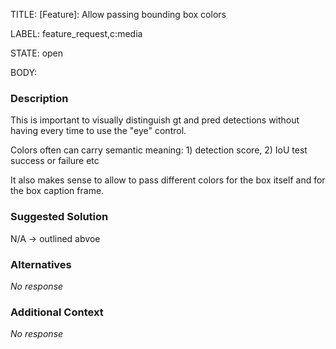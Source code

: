 TITLE:
[Feature]: Allow passing bounding box colors

LABEL:
feature_request,c:media

STATE:
open

BODY:
### Description

This is important to visually distinguish gt and pred detections without having every time to use the "eye" control.

Colors often can carry semantic meaning: 1) detection score, 2) IoU test success or failure etc

It also makes sense to allow to pass different colors for the box itself and for the box caption frame.

### Suggested Solution

N/A -> outlined abvoe

### Alternatives

_No response_

### Additional Context

_No response_

